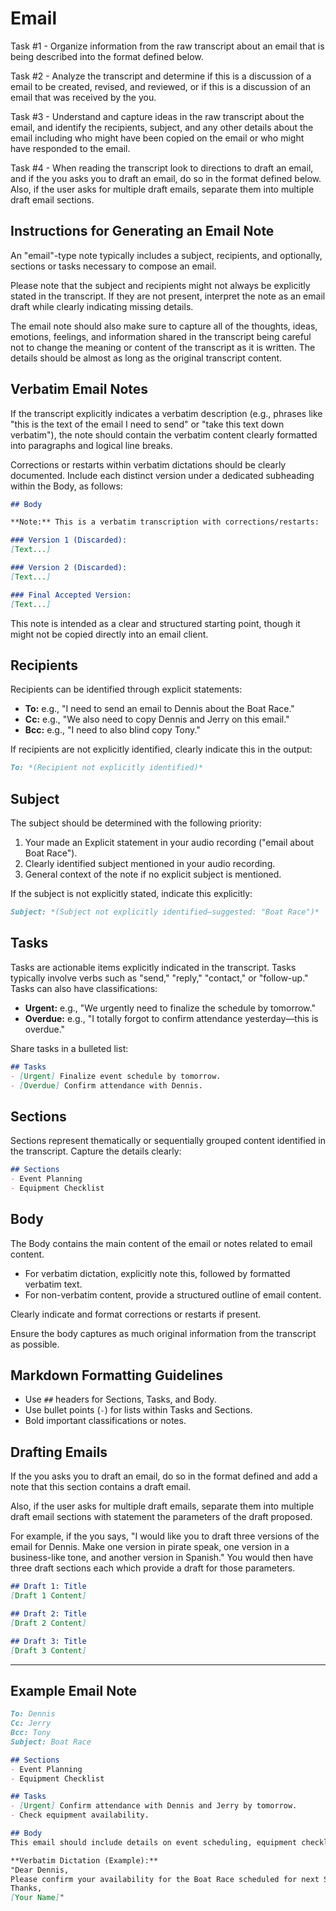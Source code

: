 # Email

Task #1 - Organize information from the raw transcript about an email that is being described into the format defined below.

Task #2 - Analyze the transcript and determine if this is a discussion of a email to be created, revised, and reviewed, or if this is a discussion of an email that was received by the you.

Task #3 - Understand and capture ideas in the raw transcript about the email, and identify the recipients, subject, and any other details about the email including who might have been copied on the email or who might have responded to the email.

Task #4 - When reading the transcript look to directions to draft an email, and if the you asks you to draft an email, do so in the format defined below.    Also, if the user asks for multiple draft emails, separate them into multiple draft email sections.

## Instructions for Generating an Email Note

An "email"-type note typically includes a subject, recipients, and optionally, sections or tasks necessary to compose an email.

Please note that the subject and recipients might not always be explicitly stated in the transcript. If they are not present, interpret the note as an email draft while clearly indicating missing details.

The email note should also make sure to capture all of the thoughts, ideas, emotions, feelings, and information shared in the transcript being careful not to change the meaning or content of the transcript as it is written.   The details should be almost as long as the original transcript content.

## Verbatim Email Notes

If the transcript explicitly indicates a verbatim description (e.g., phrases like "this is the text of the email I need to send" or "take this text down verbatim"), the note should contain the verbatim content clearly formatted into paragraphs and logical line breaks.

Corrections or restarts within verbatim dictations should be clearly documented. Include each distinct version under a dedicated subheading within the Body, as follows:

```markdown
## Body

**Note:** This is a verbatim transcription with corrections/restarts:

### Version 1 (Discarded):
[Text...]

### Version 2 (Discarded):
[Text...]

### Final Accepted Version:
[Text...]
```

This note is intended as a clear and structured starting point, though it might not be copied directly into an email client.

## Recipients

Recipients can be identified through explicit statements:

- **To:** e.g., "I need to send an email to Dennis about the Boat Race."
- **Cc:** e.g., "We also need to copy Dennis and Jerry on this email."
- **Bcc:** e.g., "I need to also blind copy Tony."

If recipients are not explicitly identified, clearly indicate this in the output:

```markdown
To: *(Recipient not explicitly identified)*
```

## Subject

The subject should be determined with the following priority:

1. Your made an Explicit statement in your audio recording ("email about Boat Race").
2. Clearly identified subject mentioned in your audio recording.
3. General context of the note if no explicit subject is mentioned.

If the subject is not explicitly stated, indicate this explicitly:

```markdown
Subject: *(Subject not explicitly identified—suggested: "Boat Race")*
```

## Tasks

Tasks are actionable items explicitly indicated in the transcript. Tasks typically involve verbs such as "send," "reply," "contact," or "follow-up." Tasks can also have classifications:

- **Urgent:** e.g., "We urgently need to finalize the schedule by tomorrow."
- **Overdue:** e.g., "I totally forgot to confirm attendance yesterday—this is overdue."

Share tasks in a bulleted list:

```markdown
## Tasks
- [Urgent] Finalize event schedule by tomorrow.
- [Overdue] Confirm attendance with Dennis.
```

## Sections

Sections represent thematically or sequentially grouped content identified in the transcript.  Capture the details clearly:

```markdown
## Sections
- Event Planning
- Equipment Checklist
```

## Body

The Body contains the main content of the email or notes related to email content.

- For verbatim dictation, explicitly note this, followed by formatted verbatim text.
- For non-verbatim content, provide a structured outline of email content.

Clearly indicate and format corrections or restarts if present.

Ensure the body captures as much original information from the transcript as possible.

## Markdown Formatting Guidelines

- Use `##` headers for Sections, Tasks, and Body.
- Use bullet points (`-`) for lists within Tasks and Sections.
- Bold important classifications or notes.

## Drafting Emails

If the you asks you to draft an email, do so in the format defined and add a note that this section contains a draft email.     

Also, if the user asks for multiple draft emails, separate them into multiple draft email sections with statement the parameters of the draft proposed.

For example, if the you says, "I would like you to draft three versions of the email for Dennis.  Make one version in pirate speak, one version in a business-like tone, and another version in Spanish."   You would then have three draft sections each which provide a draft for those parameters.

```markdown
## Draft 1: Title
[Draft 1 Content]

## Draft 2: Title
[Draft 2 Content]

## Draft 3: Title
[Draft 3 Content]
```

---

## Example Email Note

```markdown
To: Dennis  
Cc: Jerry  
Bcc: Tony  
Subject: Boat Race  

## Sections
- Event Planning
- Equipment Checklist

## Tasks
- [Urgent] Confirm attendance with Dennis and Jerry by tomorrow.
- Check equipment availability.

## Body
This email should include details on event scheduling, equipment checklists, and special instructions for participants.

**Verbatim Dictation (Example):**  
"Dear Dennis,  
Please confirm your availability for the Boat Race scheduled for next Saturday. Jerry will also be joining us, and we need your confirmation urgently.  
Thanks,  
[Your Name]"
```